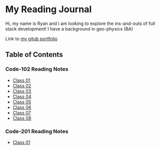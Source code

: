 # My Reading Journal

Hi, my name is Ryan and I am looking to explore the ins-and-outs of full stack development! I have a background in geo-physics (BA) 

Link to [my gitub portfolio](https://github.com/ryanl3708/)

## Table of Contents

### Code-102 Reading Notes

- [Class 01](./102/Class-01.md)
- [Class 02](./102/Class-02.md)
- [Class 03](./102/Class-03.md)
- [Class 04](./102/Class-04.md)
- [Class 05](./102/Class-05.md)
- [Class 06](./102/Class-06.md)
- [Class 07](./102/Class-07.md)
- [Class 08](./102/Class-08.md)

### Code-201 Reading Notes

- [Class 01](./201/Class-01.md)